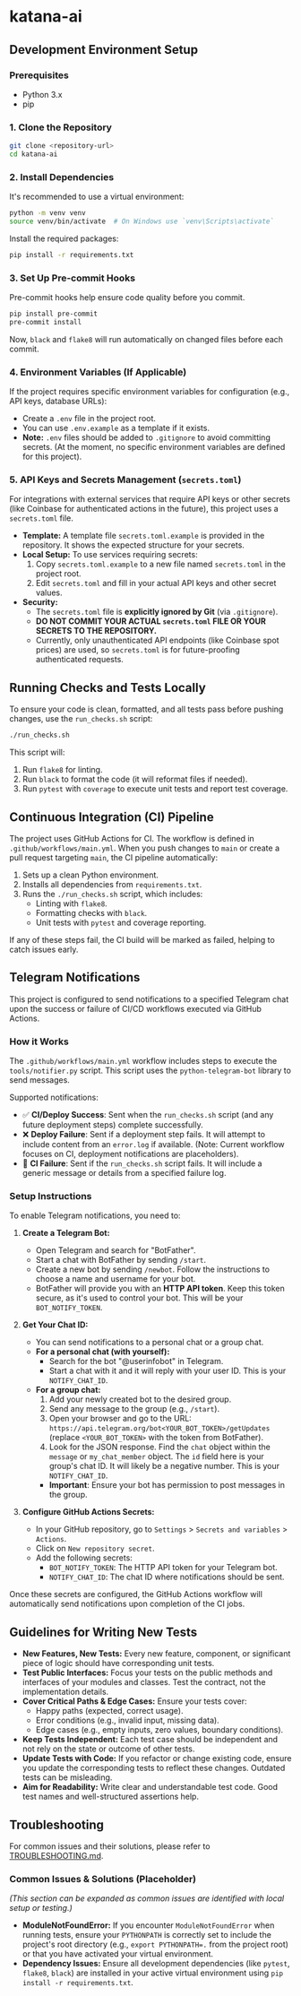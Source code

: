 # katana-ai

## Development Environment Setup

### Prerequisites
- Python 3.x
- pip

### 1. Clone the Repository
```bash
git clone <repository-url>
cd katana-ai
```

### 2. Install Dependencies
It's recommended to use a virtual environment:
```bash
python -m venv venv
source venv/bin/activate  # On Windows use `venv\Scripts\activate`
```
Install the required packages:
```bash
pip install -r requirements.txt
```

### 3. Set Up Pre-commit Hooks
Pre-commit hooks help ensure code quality before you commit.
```bash
pip install pre-commit
pre-commit install
```
Now, `black` and `flake8` will run automatically on changed files before each commit.

### 4. Environment Variables (If Applicable)
If the project requires specific environment variables for configuration (e.g., API keys, database URLs):
- Create a `.env` file in the project root.
- You can use `.env.example` as a template if it exists.
- **Note:** `.env` files should be added to `.gitignore` to avoid committing secrets.
  (At the moment, no specific environment variables are defined for this project).

### 5. API Keys and Secrets Management (`secrets.toml`)

For integrations with external services that require API keys or other secrets (like Coinbase for authenticated actions in the future), this project uses a `secrets.toml` file.

-   **Template:** A template file `secrets.toml.example` is provided in the repository. It shows the expected structure for your secrets.
-   **Local Setup:** To use services requiring secrets:
    1.  Copy `secrets.toml.example` to a new file named `secrets.toml` in the project root.
    2.  Edit `secrets.toml` and fill in your actual API keys and other secret values.
-   **Security:**
    -   The `secrets.toml` file is **explicitly ignored by Git** (via `.gitignore`).
    -   **DO NOT COMMIT YOUR ACTUAL `secrets.toml` FILE OR YOUR SECRETS TO THE REPOSITORY.**
    -   Currently, only unauthenticated API endpoints (like Coinbase spot prices) are used, so `secrets.toml` is for future-proofing authenticated requests.

## Running Checks and Tests Locally

To ensure your code is clean, formatted, and all tests pass before pushing changes, use the `run_checks.sh` script:

```bash
./run_checks.sh
```
This script will:
1. Run `flake8` for linting.
2. Run `black` to format the code (it will reformat files if needed).
3. Run `pytest` with `coverage` to execute unit tests and report test coverage.

## Continuous Integration (CI) Pipeline

The project uses GitHub Actions for CI. The workflow is defined in `.github/workflows/main.yml`.
When you push changes to `main` or create a pull request targeting `main`, the CI pipeline automatically:
1. Sets up a clean Python environment.
2. Installs all dependencies from `requirements.txt`.
3. Runs the `./run_checks.sh` script, which includes:
    - Linting with `flake8`.
    - Formatting checks with `black`.
    - Unit tests with `pytest` and coverage reporting.

If any of these steps fail, the CI build will be marked as failed, helping to catch issues early.

## Telegram Notifications

This project is configured to send notifications to a specified Telegram chat upon the success or failure of CI/CD workflows executed via GitHub Actions.

### How it Works
The `.github/workflows/main.yml` workflow includes steps to execute the `tools/notifier.py` script. This script uses the `python-telegram-bot` library to send messages.

Supported notifications:
- ✅ **CI/Deploy Success**: Sent when the `run_checks.sh` script (and any future deployment steps) complete successfully.
- ❌ **Deploy Failure**: Sent if a deployment step fails. It will attempt to include content from an `error.log` if available. (Note: Current workflow focuses on CI, deployment notifications are placeholders).
- 🔧 **CI Failure**: Sent if the `run_checks.sh` script fails. It will include a generic message or details from a specified failure log.

### Setup Instructions

To enable Telegram notifications, you need to:

1.  **Create a Telegram Bot:**
    *   Open Telegram and search for "BotFather".
    *   Start a chat with BotFather by sending `/start`.
    *   Create a new bot by sending `/newbot`. Follow the instructions to choose a name and username for your bot.
    *   BotFather will provide you with an **HTTP API token**. Keep this token secure, as it's used to control your bot. This will be your `BOT_NOTIFY_TOKEN`.

2.  **Get Your Chat ID:**
    *   You can send notifications to a personal chat or a group chat.
    *   **For a personal chat (with yourself):**
        *   Search for the bot "@userinfobot" in Telegram.
        *   Start a chat with it and it will reply with your user ID. This is your `NOTIFY_CHAT_ID`.
    *   **For a group chat:**
        1.  Add your newly created bot to the desired group.
        2.  Send any message to the group (e.g., `/start`).
        3.  Open your browser and go to the URL: `https://api.telegram.org/bot<YOUR_BOT_TOKEN>/getUpdates` (replace `<YOUR_BOT_TOKEN>` with the token from BotFather).
        4.  Look for the JSON response. Find the `chat` object within the `message` or `my_chat_member` object. The `id` field here is your group's chat ID. It will likely be a negative number. This is your `NOTIFY_CHAT_ID`.
        *   **Important**: Ensure your bot has permission to post messages in the group.

3.  **Configure GitHub Actions Secrets:**
    *   In your GitHub repository, go to `Settings` > `Secrets and variables` > `Actions`.
    *   Click on `New repository secret`.
    *   Add the following secrets:
        *   `BOT_NOTIFY_TOKEN`: The HTTP API token for your Telegram bot.
        *   `NOTIFY_CHAT_ID`: The chat ID where notifications should be sent.

Once these secrets are configured, the GitHub Actions workflow will automatically send notifications upon completion of the CI jobs.

## Guidelines for Writing New Tests

*   **New Features, New Tests:** Every new feature, component, or significant piece of logic should have corresponding unit tests.
*   **Test Public Interfaces:** Focus your tests on the public methods and interfaces of your modules and classes. Test the contract, not the implementation details.
*   **Cover Critical Paths & Edge Cases:** Ensure your tests cover:
    *   Happy paths (expected, correct usage).
    *   Error conditions (e.g., invalid input, missing data).
    *   Edge cases (e.g., empty inputs, zero values, boundary conditions).
*   **Keep Tests Independent:** Each test case should be independent and not rely on the state or outcome of other tests.
*   **Update Tests with Code:** If you refactor or change existing code, ensure you update the corresponding tests to reflect these changes. Outdated tests can be misleading.
*   **Aim for Readability:** Write clear and understandable test code. Good test names and well-structured assertions help.

## Troubleshooting

For common issues and their solutions, please refer to [TROUBLESHOOTING.md](TROUBLESHOOTING.md).

### Common Issues & Solutions (Placeholder)

*(This section can be expanded as common issues are identified with local setup or testing.)*

*   **ModuleNotFoundError:** If you encounter `ModuleNotFoundError` when running tests, ensure your `PYTHONPATH` is correctly set to include the project's root directory (e.g., `export PYTHONPATH=.` from the project root) or that you have activated your virtual environment.
*   **Dependency Issues:** Ensure all development dependencies (like `pytest`, `flake8`, `black`) are installed in your active virtual environment using `pip install -r requirements.txt`.